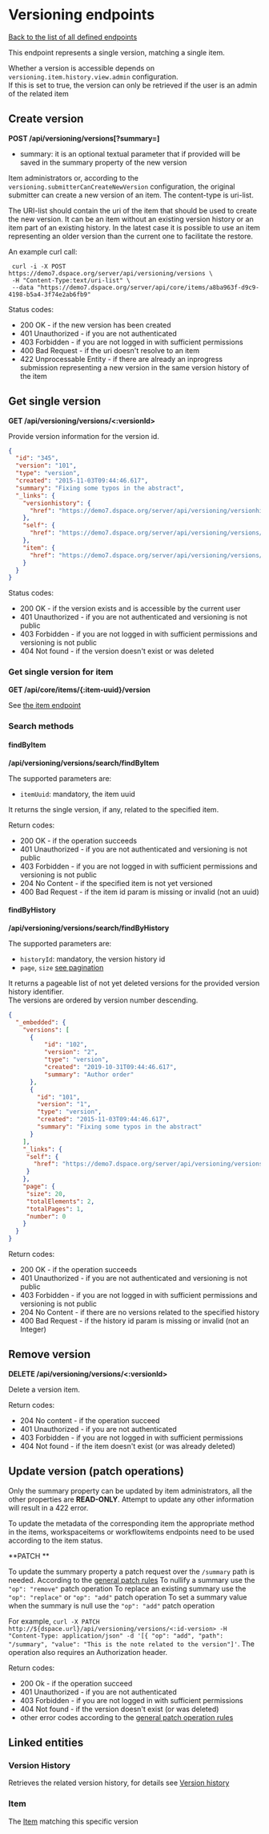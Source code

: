 # Versioning endpoints

[Back to the list of all defined endpoints](endpoints.md)

This endpoint represents a single version, matching a single item.

Whether a version is accessible depends on `versioning.item.history.view.admin` configuration.  
If this is set to true, the version can only be retrieved if the user is an admin of the related item

## Create version

**POST /api/versioning/versions[?summary=<summary-text>]**

* summary: it is an optional textual parameter that if provided will be saved in the summary property of the new version

Item administrators or, according to the `versioning.submitterCanCreateNewVersion` configuration, the original submitter can create a new version of an item. The content-type is uri-list.

The URI-list should contain the uri of the item that should be used to create the new version. It can be an item without an existing version history or an item part of an existing history. In the latest case it is possible to use an item representing an older version than the current one to facilitate the restore. 

An example curl call:

```
 curl -i -X POST https://demo7.dspace.org/server/api/versioning/versions \
 -H "Content-Type:text/uri-list" \
 --data "https://demo7.dspace.org/server/api/core/items/a8ba963f-d9c9-4198-b5a4-3f74e2ab6fb9"
```

Status codes:
* 200 OK - if the new version has been created
* 401 Unauthorized - if you are not authenticated
* 403 Forbidden - if you are not logged in with sufficient permissions
* 400 Bad Request - if the uri doesn't resolve to an item
* 422 Unprocessable Entity - if there are already an inprogress submission representing a new version in the same version history of the item 

## Get single version

**GET /api/versioning/versions/<:versionId>**

Provide version information for the version id.

```json
{
  "id": "345",
  "version": "101",
  "type": "version",
  "created": "2015-11-03T09:44:46.617",
  "summary": "Fixing some typos in the abstract",
  "_links": {
    "versionhistory": {
      "href": "https://demo7.dspace.org/server/api/versioning/versionhistories/1"
    },
    "self": {
      "href": "https://demo7.dspace.org/server/api/versioning/versions/345"
    },
    "item": {
      "href": "https://demo7.dspace.org/server/api/versioning/versions/345/item"
    }
  }
}         
```

Status codes:
* 200 OK - if the version exists and is accessible by the current user
* 401 Unauthorized - if you are not authenticated and versioning is not public
* 403 Forbidden - if you are not logged in with sufficient permissions and versioning is not public
* 404 Not found - if the version doesn't exist or was deleted

### Get single version for item

**GET /api/core/items/{:item-uuid}/version**

See [the item endpoint](items.md#get-single-version-for-item)

### Search methods
#### findByItem
**/api/versioning/versions/search/findByItem**

The supported parameters are:
* `itemUuid`: mandatory, the item uuid

It returns the single version, if any, related to the specified item.

Return codes:
* 200 OK - if the operation succeeds
* 401 Unauthorized - if you are not authenticated and versioning is not public
* 403 Forbidden - if you are not logged in with sufficient permissions and versioning is not public
* 204 No Content - if the specified item is not yet versioned
* 400 Bad Request - if the item id param is missing or invalid (not an uuid)

#### findByHistory
**/api/versioning/versions/search/findByHistory**

The supported parameters are:
* `historyId`: mandatory, the version history id
* `page`, `size` [see pagination](README.md#Pagination)

It returns a pageable list of not yet deleted versions for the provided version history identifier.  
The versions are ordered by version number descending.

```json
{
  "_embedded": {
    "versions": [
      {
          "id": "102",
          "version": "2",
          "type": "version",
          "created": "2019-10-31T09:44:46.617",
          "summary": "Author order"
      },
      {
        "id": "101",
        "version": "1",
        "type": "version",
        "created": "2015-11-03T09:44:46.617",
        "summary": "Fixing some typos in the abstract"
      }
    ],
    "_links": {
     "self": {
       "href": "https://demo7.dspace.org/server/api/versioning/versions/search/findByHistory?historyId=1"
     }
    },
    "page": {
     "size": 20,
     "totalElements": 2,
     "totalPages": 1,
     "number": 0
    }
  }
}
```

Return codes:
* 200 OK - if the operation succeeds
* 401 Unauthorized - if you are not authenticated and versioning is not public
* 403 Forbidden - if you are not logged in with sufficient permissions and versioning is not public
* 204 No Content - if there are no versions related to the specified history
* 400 Bad Request - if the history id param is missing or invalid (not an Integer)

## Remove version

**DELETE /api/versioning/versions/<:versionId>**

Delete a version item.

Return codes:
* 204 No content - if the operation succeed
* 401 Unauthorized - if you are not authenticated
* 403 Forbidden - if you are not logged in with sufficient permissions
* 404 Not found - if the item doesn't exist (or was already deleted)

## Update version (patch operations)

Only the summary property can be updated by item administrators, all the other properties are **READ-ONLY**. Attempt to update any other information will result in a 422 error.

To update the metadata of the corresponding item the appropriate method in the items, workspaceitems or workflowitems endpoints need to be used according to the item status.

**PATCH **

To update the summary property a patch request over the `/summary` path is needed.
According to the [general patch rules](patch.md)
To nullify a summary use the `"op": "remove"` patch operation
To replace an existing summary use the `"op": "replace"` or `"op": "add"` patch operation
To set a summary value when the summary is null use the `"op": "add"` patch operation

For example, `curl -X PATCH http://${dspace.url}/api/versioning/versions/<:id-version> -H "Content-Type: application/json" -d '[{ "op": "add", "path": "/summary", "value": "This is the note related to the version"]'`.  The operation also requires an Authorization header.

Return codes:
* 200 Ok - if the operation succeed
* 401 Unauthorized - if you are not authenticated
* 403 Forbidden - if you are not logged in with sufficient permissions
* 404 Not found - if the version doesn't exist (or was deleted)
* other error codes according to the [general patch operation rules](patch.md)

## Linked entities

### Version History

Retrieves the related version history, for details see [Version history](versionhistory.md)

### Item

The [Item](items.md) matching this specific version

